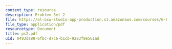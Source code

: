 ```yaml
---
content_type: resource
description: Problem Set 2
file: https://ol-ocw-studio-app-production.s3.amazonaws.com/courses/6-827-multithreaded-parallelism-languages-and-compilers-fall-2002/0493da886fbcd7c6b1cb9283f8e561ad_ps2.pdf
file_type: application/pdf
resourcetype: Document
title: ps2.pdf
uid: 0493da88-6fbc-d7c6-b1cb-9283f8e561ad
---
```

